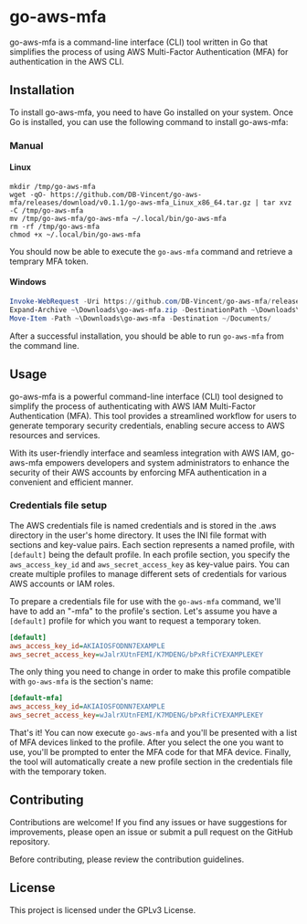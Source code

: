 # go-aws-mfa

go-aws-mfa is a command-line interface (CLI) tool written in Go that simplifies the process of using AWS Multi-Factor Authentication (MFA) for authentication in the AWS CLI.

## Installation

To install go-aws-mfa, you need to have Go installed on your system. Once Go is installed, you can use the following command to install go-aws-mfa:

### Manual
#### Linux
```shell
mkdir /tmp/go-aws-mfa
wget -qO- https://github.com/DB-Vincent/go-aws-mfa/releases/download/v0.1.1/go-aws-mfa_Linux_x86_64.tar.gz | tar xvz -C /tmp/go-aws-mfa
mv /tmp/go-aws-mfa/go-aws-mfa ~/.local/bin/go-aws-mfa
rm -rf /tmp/go-aws-mfa
chmod +x ~/.local/bin/go-aws-mfa
```

You should now be able to execute the `go-aws-mfa` command and retrieve a temprary MFA token.

#### Windows
```powershell
Invoke-WebRequest -Uri https://github.com/DB-Vincent/go-aws-mfa/releases/download/v0.1.1/go-aws-mfa_Windows_x86_64.zip -OutFile ~\Downloads\go-aws-mfa.zip
Expand-Archive ~\Downloads\go-aws-mfa.zip -DestinationPath ~\Downloads\go-aws-mfa
Move-Item -Path ~\Downloads\go-aws-mfa -Destination ~/Documents/
```

After a successful installation, you should be able to run `go-aws-mfa` from the command line.

## Usage

go-aws-mfa is a powerful command-line interface (CLI) tool designed to simplify
the process of authenticating with AWS IAM Multi-Factor Authentication (MFA).
This tool provides a streamlined workflow for users to generate temporary security credentials, 
enabling secure access to AWS resources and services.

With its user-friendly interface and seamless integration with AWS IAM,
go-aws-mfa empowers developers and system administrators to enhance the security of
their AWS accounts by enforcing MFA authentication in a convenient and efficient manner.

### Credentials file setup

The AWS credentials file is named credentials and is stored in the .aws directory in the user's home directory. It uses the INI file format with sections and key-value pairs. Each section represents a named profile, with `[default]` being the default profile. In each profile section, you specify the `aws_access_key_id` and `aws_secret_access_key` as key-value pairs. You can create multiple profiles to manage different sets of credentials for various AWS accounts or IAM roles. 

To prepare a credentials file for use with the `go-aws-mfa` command, we'll have to add an "-mfa" to the profile's section. Let's assume you have a `[default]` profile for which you want to request a temporary token.

```ini
[default]
aws_access_key_id=AKIAIOSFODNN7EXAMPLE
aws_secret_access_key=wJalrXUtnFEMI/K7MDENG/bPxRfiCYEXAMPLEKEY
```

The only thing you need to change in order to make this profile compatible with `go-aws-mfa` is the section's name:

```ini
[default-mfa]
aws_access_key_id=AKIAIOSFODNN7EXAMPLE
aws_secret_access_key=wJalrXUtnFEMI/K7MDENG/bPxRfiCYEXAMPLEKEY
```

That's it! You can now execute `go-aws-mfa` and you'll be presented with a list of MFA devices linked to the profile. After you select the one you want to use, you'll be prompted to enter the MFA code for that MFA device. Finally, the tool will automatically create a new profile section in the credentials file with the temporary token.

## Contributing

Contributions are welcome! If you find any issues or have suggestions for improvements, please open an issue or submit a pull request on the GitHub repository.

Before contributing, please review the contribution guidelines.

## License

This project is licensed under the GPLv3 License.
